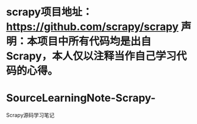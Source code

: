 
scrapy项目地址：https://github.com/scrapy/scrapy
声明：本项目中所有代码均是出自Scrapy，本人仅以注释当作自己学习代码的心得。
============================

# SourceLearningNote-Scrapy-
Scrapy源码学习笔记


